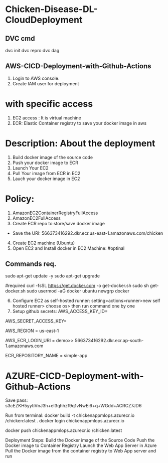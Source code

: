 # Chicken-Disease-DL-CloudDeployment

## DVC cmd
dvc init
dvc repro
dvc dag


## AWS-CICD-Deployment-with-Github-Actions
1. Login to AWS console.
2. Create IAM user for deployment

# with specific access
1. EC2 access : It is virtual machine
2. ECR: Elastic Container registry to save your docker image in aws

# Description: About the deployment
1. Build docker image of the source code
2. Push your docker image to ECR
3. Launch Your EC2 
4. Pull Your image from ECR in EC2
5. Lauch your docker image in EC2

# Policy:
1. AmazonEC2ContainerRegistryFullAccess
2. AmazonEC2FullAccess
3. Create ECR repo to store/save docker image
- Save the URI: 566373416292.dkr.ecr.us-east-1.amazonaws.com/chicken
4. Create EC2 machine (Ubuntu)
5. Open EC2 and Install docker in EC2 Machine:
#optinal

## Commands req.
sudo apt-get update -y
sudo apt-get upgrade

#required
curl -fsSL https://get.docker.com -o get-docker.sh
sudo sh get-docker.sh
sudo usermod -aG docker ubuntu
newgrp docker

6. Configure EC2 as self-hosted runner:
setting>actions>runner>new self hosted runner> choose os> then run command one by one
7. Setup github secrets:
AWS_ACCESS_KEY_ID=

AWS_SECRET_ACCESS_KEY=

AWS_REGION = us-east-1

AWS_ECR_LOGIN_URI = demo>>  566373416292.dkr.ecr.ap-south-1.amazonaws.com

ECR_REPOSITORY_NAME = simple-app



# AZURE-CICD-Deployment-with-Github-Actions
Save pass:
s3cEZKH5yytiVnJ3h+eI3qhhzf9q1vNwEi6+q+WGdd+ACRCZ7JD6

Run from terminal:
docker build -t chickenappmlops.azurecr.io
/chicken:latest .
docker login chickenappmlops.azurecr.io

docker push chickenappmlops.azurecr.io
/chicken:latest

Deployment Steps:
Build the Docker image of the Source Code
Push the Docker image to Container Registry
Launch the Web App Server in Azure
Pull the Docker image from the container registry to Web App server and run